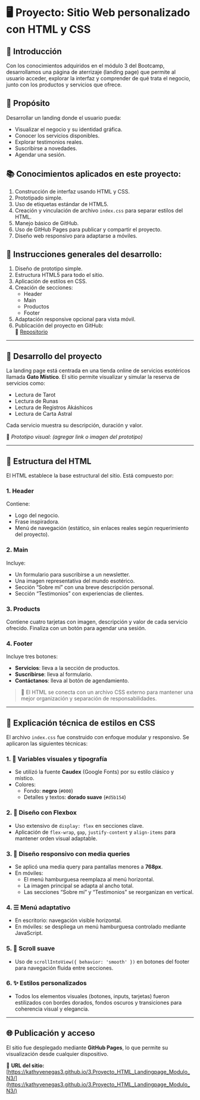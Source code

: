 # 🖥️ Proyecto: Sitio Web personalizado con HTML y CSS

## 🧩 Introducción
Con los conocimientos adquiridos en el módulo 3 del Bootcamp, desarrollamos una página de aterrizaje (landing page) que permite al usuario acceder, explorar la interfaz y comprender de qué trata el negocio, junto con los productos y servicios que ofrece.

## 🎯 Propósito
Desarrollar un landing donde el usuario pueda:
- Visualizar el negocio y su identidad gráfica.
- Conocer los servicios disponibles.
- Explorar testimonios reales.
- Suscribirse a novedades.
- Agendar una sesión.

## 📚 Conocimientos aplicados en este proyecto:
1. Construcción de interfaz usando HTML y CSS.
2. Prototipado simple.
3. Uso de etiquetas estándar de HTML5.
4. Creación y vinculación de archivo `index.css` para separar estilos del HTML.
5. Manejo básico de GitHub.
6. Uso de GitHub Pages para publicar y compartir el proyecto.
7. Diseño web responsivo para adaptarse a móviles.

## 📝 Instrucciones generales del desarrollo:
1. Diseño de prototipo simple.
2. Estructura HTML5 para todo el sitio.
3. Aplicación de estilos en CSS.
4. Creación de secciones:
   - Header
   - Main
   - Productos
   - Footer
5. Adaptación responsive opcional para vista móvil.
6. Publicación del proyecto en GitHub:  
   🔗 [Repositorio](https://github.com/KathyVenegas3)

---

## 💼 Desarrollo del proyecto

La landing page está centrada en una tienda online de servicios esotéricos llamada **Gato Místico**. El sitio permite visualizar y simular la reserva de servicios como:

- Lectura de Tarot  
- Lectura de Runas  
- Lectura de Registros Akáshicos  
- Lectura de Carta Astral  

Cada servicio muestra su descripción, duración y valor.

📌 *Prototipo visual: (agregar link o imagen del prototipo)*

---

## 🔧 Estructura del HTML

El HTML establece la base estructural del sitio. Está compuesto por:

### 1. Header
Contiene:
- Logo del negocio.
- Frase inspiradora.
- Menú de navegación (estático, sin enlaces reales según requerimiento del proyecto).

### 2. Main
Incluye:
- Un formulario para suscribirse a un newsletter.
- Una imagen representativa del mundo esotérico.
- Sección “Sobre mí” con una breve descripción personal.
- Sección “Testimonios” con experiencias de clientes.

### 3. Products
Contiene cuatro tarjetas con imagen, descripción y valor de cada servicio ofrecido. Finaliza con un botón para agendar una sesión.

### 4. Footer
Incluye tres botones:
- **Servicios**: lleva a la sección de productos.
- **Suscribirse**: lleva al formulario.
- **Contáctanos**: lleva al botón de agendamiento.

> 🔗 El HTML se conecta con un archivo CSS externo para mantener una mejor organización y separación de responsabilidades.

---

## 🎨 Explicación técnica de estilos en CSS

El archivo `index.css` fue construido con enfoque modular y responsivo. Se aplicaron las siguientes técnicas:

### 1. 🎨 Variables visuales y tipografía
- Se utilizó la fuente **Caudex** (Google Fonts) por su estilo clásico y místico.
- Colores:
  - Fondo: **negro** (`#000`)
  - Detalles y textos: **dorado suave** (`#d5b154`)

### 2. 📐 Diseño con Flexbox
- Uso extensivo de `display: flex` en secciones clave.
- Aplicación de `flex-wrap`, `gap`, `justify-content` y `align-items` para mantener orden visual adaptable.

### 3. 📱 Diseño responsivo con media queries
- Se aplicó una media query para pantallas menores a **768px**.
- En móviles:
  - El menú hamburguesa reemplaza al menú horizontal.
  - La imagen principal se adapta al ancho total.
  - Las secciones “Sobre mí” y “Testimonios” se reorganizan en vertical.

### 4. ☰ Menú adaptativo
- En escritorio: navegación visible horizontal.
- En móviles: se despliega un menú hamburguesa controlado mediante JavaScript.

### 5. 🔗 Scroll suave
- Uso de `scrollIntoView({ behavior: 'smooth' })` en botones del footer para navegación fluida entre secciones.

### 6. ✨ Estilos personalizados
- Todos los elementos visuales (botones, inputs, tarjetas) fueron estilizados con bordes dorados, fondos oscuros y transiciones para coherencia visual y elegancia.

---

## 🌐 Publicación y acceso
El sitio fue desplegado mediante **GitHub Pages**, lo que permite su visualización desde cualquier dispositivo.

🔗 **URL del sitio:**  
[https://kathyvenegas3.github.io/3.Proyecto_HTML_Landingpage_Modulo_N3/](https://kathyvenegas3.github.io/3.Proyecto_HTML_Landingpage_Modulo_N3/)

